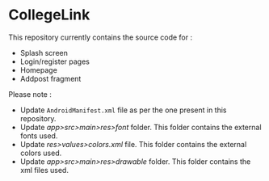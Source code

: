 # CollegeLink

This repository currently contains the source code for :

- Splash screen
- Login/register pages
- Homepage
- Addpost fragment

Please note :

- Update `AndroidManifest.xml` file as per the one present in this repository.
- Update _app>src>main>res>font_ folder. This folder contains the external fonts used.
- Update _res>values>colors.xml_ file. This folder contains the external colors used.
- Update _app>src>main>res>drawable_ folder. This folder contains the xml files used.
